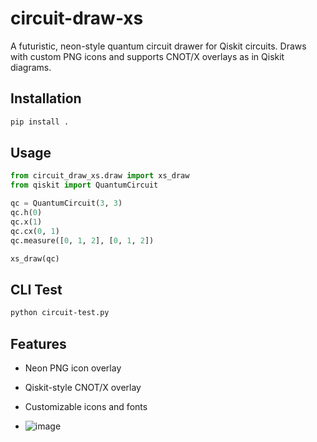 # circuit-draw-xs

A futuristic, neon-style quantum circuit drawer for Qiskit circuits. Draws with custom PNG icons and supports CNOT/X overlays as in Qiskit diagrams.

## Installation

```bash
pip install .
```

## Usage

```python
from circuit_draw_xs.draw import xs_draw
from qiskit import QuantumCircuit

qc = QuantumCircuit(3, 3)
qc.h(0)
qc.x(1)
qc.cx(0, 1)
qc.measure([0, 1, 2], [0, 1, 2])

xs_draw(qc)
```

## CLI Test

```bash
python circuit-test.py
```

## Features
- Neon PNG icon overlay
- Qiskit-style CNOT/X overlay
- Customizable icons and fonts

- ![image](https://github.com/user-attachments/assets/a3618ddc-9e16-4e2e-a7ad-873f910c7f84)

